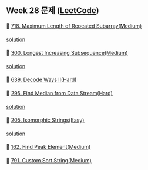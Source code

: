 ## Week 28 문제 ([LeetCode](https://leetcode.com/explore/challenge/card/july-leetcoding-challenge-2021/609/week-2-july-8th-july-14th/3807/))

####
👀 [718. Maximum Length of Repeated Subarray(Medium)](https://leetcode.com/problems/maximum-length-of-repeated-subarray/)
####
[solution](https://github.com/KimHunJin/Study-Book/blob/master/algorithm/src/leetcode/LC_718.ts)
####
👀 [300. Longest Increasing Subsequence(Medium)](https://leetcode.com/problems/longest-increasing-subsequence/)
####
[solution](https://github.com/KimHunJin/Study-Book/blob/master/algorithm/src/leetcode/LC_300.ts)
####
👀 [639. Decode Ways II(Hard)](https://leetcode.com/problems/decode-ways-ii/)
####
####
👀 [295. Find Median from Data Stream(Hard)](https://leetcode.com/problems/find-median-from-data-stream/)
####
[solution](https://github.com/KimHunJin/Study-Book/blob/master/algorithm/src/leetcode/LC_295.ts)
####
👀 [205. Isomorphic Strings(Easy)](https://leetcode.com/problems/isomorphic-strings/)
####
[solution](https://github.com/KimHunJin/Study-Book/blob/master/algorithm/src/leetcode/LC_205.ts)
####
👀 [162. Find Peak Element(Medium)](https://leetcode.com/problems/find-peak-element/)
####
####
👀 [791. Custom Sort String(Medium)](https://leetcode.com/problems/custom-sort-string/)
####
####
